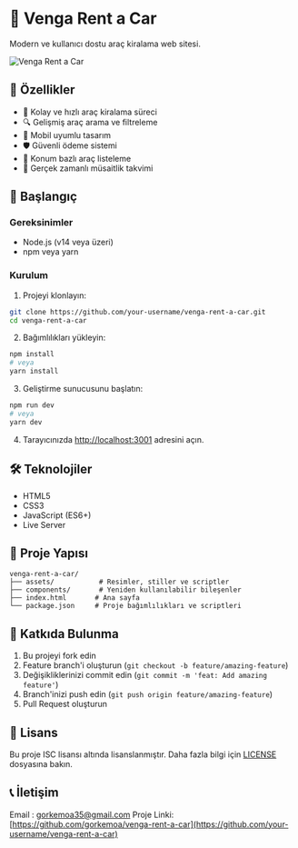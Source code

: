 # 🚗 Venga Rent a Car

Modern ve kullanıcı dostu araç kiralama web sitesi.

![Venga Rent a Car](assets/images/logo.png)

## 🌟 Özellikler

- 💼 Kolay ve hızlı araç kiralama süreci
- 🔍 Gelişmiş araç arama ve filtreleme
- 📱 Mobil uyumlu tasarım
- 🛡️ Güvenli ödeme sistemi
- 📍 Konum bazlı araç listeleme
- 📅 Gerçek zamanlı müsaitlik takvimi

## 🚀 Başlangıç

### Gereksinimler

- Node.js (v14 veya üzeri)
- npm veya yarn

### Kurulum

1. Projeyi klonlayın:
```bash
git clone https://github.com/your-username/venga-rent-a-car.git
cd venga-rent-a-car
```

2. Bağımlılıkları yükleyin:
```bash
npm install
# veya
yarn install
```

3. Geliştirme sunucusunu başlatın:
```bash
npm run dev
# veya
yarn dev
```

4. Tarayıcınızda [http://localhost:3001](http://localhost:3001) adresini açın.

## 🛠️ Teknolojiler

- HTML5
- CSS3
- JavaScript (ES6+)
- Live Server

## 📁 Proje Yapısı

```
venga-rent-a-car/
├── assets/           # Resimler, stiller ve scriptler
├── components/       # Yeniden kullanılabilir bileşenler
├── index.html       # Ana sayfa
└── package.json     # Proje bağımlılıkları ve scriptleri
```

## 🤝 Katkıda Bulunma

1. Bu projeyi fork edin
2. Feature branch'i oluşturun (`git checkout -b feature/amazing-feature`)
3. Değişikliklerinizi commit edin (`git commit -m 'feat: Add amazing feature'`)
4. Branch'inizi push edin (`git push origin feature/amazing-feature`)
5. Pull Request oluşturun

## 📝 Lisans

Bu proje ISC lisansı altında lisanslanmıştır. Daha fazla bilgi için [LICENSE](LICENSE) dosyasına bakın.

## 📞 İletişim

Email : gorkemoa35@gmail.com
Proje Linki: [https://github.com/gorkemoa/venga-rent-a-car](https://github.com/your-username/venga-rent-a-car) 
